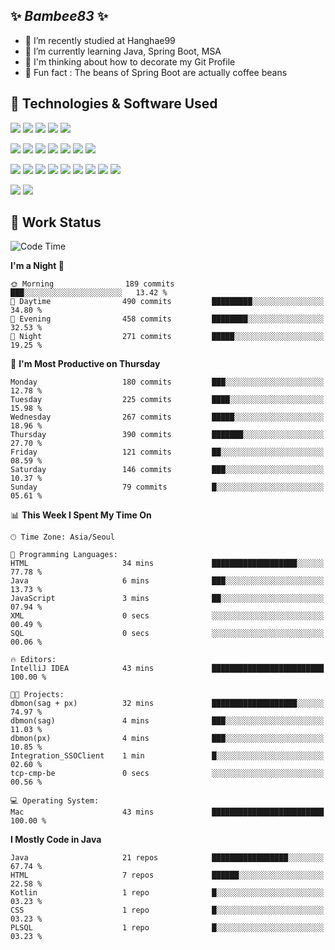 ##  ✨ _Bambee83_ ✨ 

- 🔭 I’m recently studied at Hanghae99
- 🌱 I’m currently learning Java, Spring Boot, MSA
- 🤔 I'm thinking about how to decorate my Git Profile
- 🪹 Fun fact : The beans of Spring Boot are actually coffee beans 

<!-- - 💬 Ask me about ...
- 📫 How to reach me: ...
- 😄 Pronouns: ...
- 👯 I’m looking to collaborate on ...-->

## 🔧  Technologies & Software Used

<img src="https://img.shields.io/badge/Java-007396?style=flat-round&logo=OpenJDK&logoColor=white"/> <img src="https://img.shields.io/badge/Spring-6DB33F?style=flat-round&logo=spring&logoColor=white"/>   <img src="https://img.shields.io/badge/SpringBoot-6DB33F?style=flat-round&logo=springboot&logoColor=white"/>  <img src="https://img.shields.io/badge/SpringSecurity-6DB33F?style=flat-round&logo=SpringSecurity&logoColor=white"/>   <img src="https://img.shields.io/badge/JSON Web Token-000000?style=flat-round&logo=JSON Web Tokens&logoColor=white"/> 

<img src="https://img.shields.io/badge/github-181717?style=flat-round&logo=github&logoColor=white"/> <img src="https://img.shields.io/badge/git-F05032?style=flat-round&logo=git&logoColor=white"/> <img src="https://img.shields.io/badge/githubactions-2088FF?style=flat-round&logo=githubactions&logoColor=white"/>  <img src="https://img.shields.io/badge/Gradle-02303A?style=flat-round&logo=Gradle&logoColor=white"/>  <img src="https://img.shields.io/badge/IntelliJIDEA-000000?style=flat-round&logo=IntelliJIDEA&logoColor=white"/>  <img src="https://img.shields.io/badge/Postman-FF6C37?style=flat-round&logo=Postman&logoColor=white"/>  <img src="https://img.shields.io/badge/Sourcetree-0052CC?style=flat-round&logo=Sourcetree&logoColor=white"/>

<img src="https://img.shields.io/badge/AmazonS3-569A31?style=flat-round&logo=AmazonS3&logoColor=white"/>  <img src="https://img.shields.io/badge/AmazonEC2-FF9900?style=flat-round&logo=AmazonEC2&logoColor=white"/>  <img src="https://img.shields.io/badge/AmazonRDS-527FFF?style=flat-round&logo=AmazonRDS&logoColor=white"/>  <img src="https://img.shields.io/badge/MySQL-4479A1?style=flat-round&logo=MySQL&logoColor=white"/>  <img src="https://img.shields.io/badge/MongoDB-47A248?style=flat-round&logo=MongoDB&logoColor=white"/> <img src="https://img.shields.io/badge/Ubuntu-E95420?style=flat-round&logo=Ubuntu&logoColor=white"/> <img src="https://img.shields.io/badge/FileZilla-BF0000?style=flat-round&logo=filezilla&logoColor=white"/> <img src="https://img.shields.io/badge/Notion-000000?style=flat-round&logo=Notion&logoColor=white"/> <img src="https://img.shields.io/badge/Slack-F06A6A?style=flat-round&logo=slack&logoColor=white"/>

<img src="https://img.shields.io/badge/AmazonCloudfront-3693F3?style=flat-round&logo=iCloud&logoColor=white"/> <img src="https://img.shields.io/badge/ApacheJMeter-D22128?style=flat-round&logo=apachejmeter&logoColor=white"/> 
 
<!-- Markdown lang
[![Bambee83 Badge](https://img.shields.io/badge/Bambee83'blog-4A154B.svg?&style=for-the-badge&logo=Bloglovin&link=https://blog.naver.com/bambee83)](https://blog.naver.com/bambee83)
## 🚀  GitHub stats & Top Langs
[![Bambee83's GitHub stats-Dark](https://github-readme-stats.vercel.app/api?username=bambee83&show_icons=true&theme=dark#gh-dark-mode-only)]((https://github.com/bambee83/github-readme-stats#gh-dark-mode-only))
![Top Langs-Dark](https://github-readme-stats.vercel.app/api/top-langs/?username=bambee83&layout=compact&theme=dark#gh-dark-mode-only)
## 🐳   Project
[mini project - SeoulCulturePort](https://github.com/event-information)
[clone coding - Instaclone](https://github.com/instaclone8)
[final project - emotrak](https://github.com/EmoTrak)
[![bambee83's wakatime stats](https://github-readme-stats.vercel.app/api/wakatime?username=bambee83)]
 -->
## 🐳 Work Status
<!--START_SECTION:waka-->
![Code Time](http://img.shields.io/badge/Code%20Time-728%20hrs%2027%20mins-blue)

**I'm a Night 🦉** 

```text
🌞 Morning                189 commits         ███░░░░░░░░░░░░░░░░░░░░░░   13.42 % 
🌆 Daytime                490 commits         █████████░░░░░░░░░░░░░░░░   34.80 % 
🌃 Evening                458 commits         ████████░░░░░░░░░░░░░░░░░   32.53 % 
🌙 Night                  271 commits         █████░░░░░░░░░░░░░░░░░░░░   19.25 % 
```
📅 **I'm Most Productive on Thursday** 

```text
Monday                   180 commits         ███░░░░░░░░░░░░░░░░░░░░░░   12.78 % 
Tuesday                  225 commits         ████░░░░░░░░░░░░░░░░░░░░░   15.98 % 
Wednesday                267 commits         █████░░░░░░░░░░░░░░░░░░░░   18.96 % 
Thursday                 390 commits         ███████░░░░░░░░░░░░░░░░░░   27.70 % 
Friday                   121 commits         ██░░░░░░░░░░░░░░░░░░░░░░░   08.59 % 
Saturday                 146 commits         ███░░░░░░░░░░░░░░░░░░░░░░   10.37 % 
Sunday                   79 commits          █░░░░░░░░░░░░░░░░░░░░░░░░   05.61 % 
```


📊 **This Week I Spent My Time On** 

```text
🕑︎ Time Zone: Asia/Seoul

💬 Programming Languages: 
HTML                     34 mins             ███████████████████░░░░░░   77.78 % 
Java                     6 mins              ███░░░░░░░░░░░░░░░░░░░░░░   13.73 % 
JavaScript               3 mins              ██░░░░░░░░░░░░░░░░░░░░░░░   07.94 % 
XML                      0 secs              ░░░░░░░░░░░░░░░░░░░░░░░░░   00.49 % 
SQL                      0 secs              ░░░░░░░░░░░░░░░░░░░░░░░░░   00.06 % 

🔥 Editors: 
IntelliJ IDEA            43 mins             █████████████████████████   100.00 % 

🐱‍💻 Projects: 
dbmon(sag + px)          32 mins             ███████████████████░░░░░░   74.97 % 
dbmon(sag)               4 mins              ███░░░░░░░░░░░░░░░░░░░░░░   11.03 % 
dbmon(px)                4 mins              ███░░░░░░░░░░░░░░░░░░░░░░   10.85 % 
Integration_SSOClient    1 min               █░░░░░░░░░░░░░░░░░░░░░░░░   02.60 % 
tcp-cmp-be               0 secs              ░░░░░░░░░░░░░░░░░░░░░░░░░   00.56 % 

💻 Operating System: 
Mac                      43 mins             █████████████████████████   100.00 % 
```

**I Mostly Code in Java** 

```text
Java                     21 repos            █████████████████░░░░░░░░   67.74 % 
HTML                     7 repos             ██████░░░░░░░░░░░░░░░░░░░   22.58 % 
Kotlin                   1 repo              █░░░░░░░░░░░░░░░░░░░░░░░░   03.23 % 
CSS                      1 repo              █░░░░░░░░░░░░░░░░░░░░░░░░   03.23 % 
PLSQL                    1 repo              █░░░░░░░░░░░░░░░░░░░░░░░░   03.23 % 
```




<!--END_SECTION:waka-->

